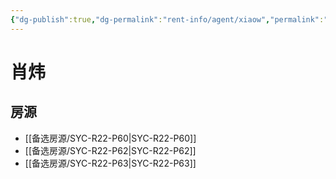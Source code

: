 ```yaml
---
{"dg-publish":true,"dg-permalink":"rent-info/agent/xiaow","permalink":"/rent-info/agent/xiaow/"}
---
```



# 肖炜

## 房源

- [[备选房源/SYC-R22-P60\|SYC-R22-P60]]
- [[备选房源/SYC-R22-P62\|SYC-R22-P62]]
- [[备选房源/SYC-R22-P63\|SYC-R22-P63]]

